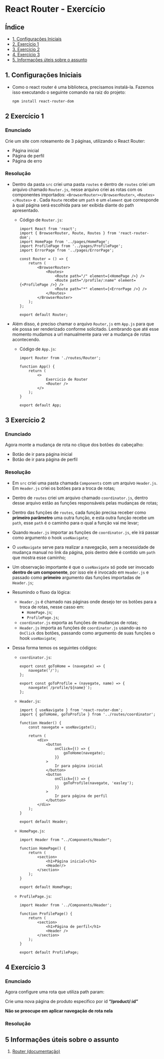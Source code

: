 # React Router - Exercício

## Índice

-   [1. Configurações Iniciais](#1-configurações-iniciais)
-   [2. Exercício 1](#2-exercício-1)
-   [3. Exercício 2](#3-exercício-2)
-   [4. Exercício 3](#4-exercício-3)
-   [5. Informações úteis sobre o assunto](#5-informações-úteis-sobre-o-assunto)

## 1. Configurações Iniciais

-   Como o react router é uma biblioteca, precisamos instalá-la. Fazemos isso executando o seguinte comando na raiz do projeto:

    ```
    npm install react-router-dom
    ```

## 2 Exercício 1

### Enunciado

Crie um site com roteamento de 3 páginas, utilizando o React Router:

-   Página inicial
-   Página de perfil
-   Página de erro

### Resolução

-   Dentro da pasta `src` criei uma pasta `routes` e dentro de `routes` criei um arquivo chamado `Router.js`, nesse arquivo criei as rotas com os componentes importados: `<BrowserRouter></BrowserRouter>`, `<Routes></Routes>` e <Route/>. Cada `Route` recebe um `path` e um `element` que corresponde à qual página será escolhida para ser exibida diante do path apresentado.

    -   Código de `Router.js`:

        ```
        import React from 'react';
        import { BrowserRouter, Route, Routes } from 'react-router-dom';
        import HomePage from '../pages/HomePage';
        import ProfilePage from '../pages/ProfilePage';
        import ErrorPage from '../pages/ErrorPage';

        const Router = () => {
            return (
                <BrowserRouter>
                    <Routes>
                        <Route path="/" element={<HomePage />} />
                        <Route path="/profile/:name" element={<ProfilePage />} />
                        <Route path="*" element={<ErrorPage />} />
                    </Routes>
                </BrowserRouter>
            );
        };

        export default Router;

        ```

-   Além disso, é preciso chamar o arquivo `Router,js` em `App.js` para que ele possa ser renderizado conforme solicitado. Lembrando que até esse momento mudamos a url manualmente para ver a mudança de rotas acontecendo.

    -   Código de `App.js`:

        ```
        import Router from './routes/Router';

        function App() {
            return (
                <>
                    Exercicio de Router
                    <Router />
                </>
            );
        }

        export default App;
        ```

## 3 Exercício 2

### Enunciado

Agora monte a mudança de rota no clique dos botões do cabeçalho:

-   Botão de ir para página inicial
-   Botão de ir para página de perfil

### Resolução

-   Em `src` criei uma pasta chamada `Components` com um arquivo `Header.js`. Em `Header.js` criei os botões para a troca de rotas;
-   Dentro de `routes` criei um arquivo chamado `coordinator.js`, dentro desse arquivo estão as funções responsáveis pelas mudanças de rotas;
-   Dentro das funções de `routes`, cada função precisa receber como **primeiro parâmetro** uma outra função, e esta outra função recebe um `path`, esse `path` é o caminho para o qual a função vai me levar;
-   Quando `Header.js` importar as funções de `coordinator.js`, ele irá passar como argumento o hook `useNavigate`;
-   O `useNavigate` serve para realizar a navegação, sem a necessidade de mudança manual no link da página, pois dentro dele é contido um `path` que mostra esse caminho;
-   Um observação importante é que o `useNavigate` só pode ser invocado **dentro de um componente**, por isso ele é invocado em `Header.js` e passado como **primeiro** argumento das funções importadas de `Header.js`;
-   Resumindo o fluxo da lógica:
    -   `Header.js` é chamado nas páginas onde desejo ter os botões para a troca de rotas, nesse casso em:
        -   `HomePage.js`;
        -   `ProfilePage.js`;
    -   `coordinator.js` exporta as funções de mudanças de rotas;
    -   `Header.js` importa as funções de `coordinator.js` usando-as no `OnClick` dos botões, passando como argumento de suas funções o hook `useNavigate`;
-   Dessa forma temos os seguintes códigos:

    -   `coordinator.js`:

        ```
        export const goToHome = (navegate) => {
            navegate('/');
        };

        export const goToProfile = (navegate, name) => {
            navegate(`/profile/${name}`);
        };
        ```

    -   `Header.js`:

        ```
        import { useNavigate } from 'react-router-dom';
        import { goToHome, goToProfile } from '../routes/coordinator';

        function Header() {
            const navegate = useNavigate();

            return (
                <div>
                    <button
                        onClick={() => {
                            goToHome(navegate);
                        }}
                    >
                        Ir para página inicial
                    </button>
                    <button
                        onClick={() => {
                            goToProfile(navegate, 'easley');
                        }}
                    >
                        Ir para página de perfil
                    </button>
                </div>
            );
        }

        export default Header;

        ```

    -   `HomePage.js`:

        ```
        import Header from "../Components/Header";

        function HomePage() {
            return (
                <section>
                    <h1>Página inicial</h1>
                    <Header/>
                </section>
            );
        }

        export default HomePage;
        ```

    -   `ProfilePage.js`:

        ```
        import Header from '../Components/Header';

        function ProfilePage() {
            return (
                <section>
                    <h1>Página de perfil</h1>
                    <Header />
                </section>
            );
        }

        export default ProfilePage;

        ```

## 4 Exercício 3

### Enunciado

Agora configure uma rota que utiliza path param:

Crie uma nova página de produto específico por id **“/product/:id”**

**Não se preocupe em aplicar navegação de rota nela**

### Resolução

## 5 Informações úteis sobre o assunto

1. [Router (documentação)](https://reactrouter.com/en/main)
